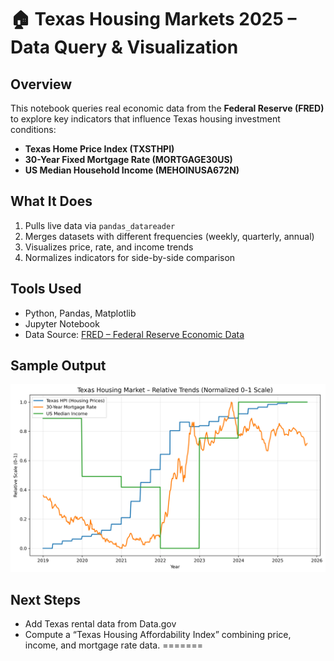 # 🏠 Texas Housing Markets 2025 – Data Query & Visualization

## Overview
This notebook queries real economic data from the **Federal Reserve (FRED)** to explore key indicators that influence Texas housing investment conditions:
- **Texas Home Price Index (TXSTHPI)**
- **30-Year Fixed Mortgage Rate (MORTGAGE30US)**
- **US Median Household Income (MEHOINUSA672N)**

## What It Does
1. Pulls live data via `pandas_datareader`
2. Merges datasets with different frequencies (weekly, quarterly, annual)
3. Visualizes price, rate, and income trends
4. Normalizes indicators for side-by-side comparison

## Tools Used
- Python, Pandas, Matplotlib  
- Jupyter Notebook  
- Data Source: [FRED – Federal Reserve Economic Data](https://fred.stlouisfed.org)

## Sample Output
![Relative Trends Plot](./images/relative_trends.png)

## Next Steps
- Add Texas rental data from Data.gov  
- Compute a “Texas Housing Affordability Index” combining price, income, and mortgage rate data.
=======